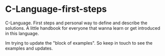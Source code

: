 # C-Language-first-steps
C-Language. First steps and personal way to define and describe the solutions. A little handbook for everyone that wanna learn or get introduced in this language.

Im trying to update the "block of examples". So keep in touch to see the examples and updates.


